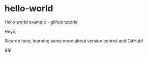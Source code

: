 # hello-world
Hello world example - github tutorial

Heyo,

Ricardo here, learning some more about version control and GitHub!

BR!
